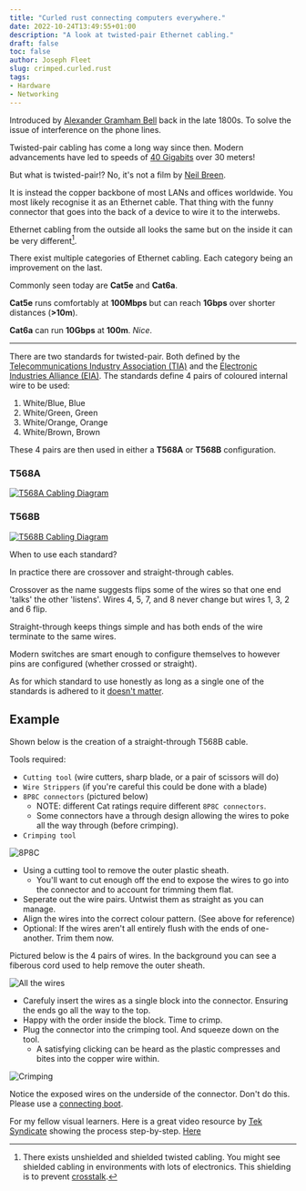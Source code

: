 ```yaml
---
title: "Curled rust connecting computers everywhere."
date: 2022-10-24T13:49:55+01:00
description: "A look at twisted-pair Ethernet cabling."
draft: false
toc: false
author: Joseph Fleet
slug: crimped.curled.rust
tags:
- Hardware
- Networking
---
```


Introduced by [Alexander Gramham Bell](https://worldwide.espacenet.com/patent/search/family/002313755/publication/US244426A?q=pn%3DUS244426A) back in the late 1800s. To solve the issue of interference on the phone lines.

Twisted-pair cabling has come a long way since then. Modern advancements have led to speeds of [40 Gigabits](https://www.cablinginstall.com/cable/article/14037071/rm-reichle-demassari-ag-cat-81-cabling-system-delivers-up-to-40-gbe-for-lans-data-centers#:~:text=supports%20the%20fastest%20data%20transmission%20for%20local%20networks%20that%20structured%20copper%20cabling%20can%20achieve%20today%3A%20namely%20up%20to%2040%20Gigabit/s%20Ethernet.) over 30 meters!

But what is twisted-pair!? No, it's not a film by [Neil Breen](https://www.imdb.com/title/tt8196068/). 

It is instead the copper backbone of most LANs and offices worldwide. You most likely recognise it as an Ethernet cable. That thing with the funny connector that goes into the back of a device to wire it to the interwebs.

Ethernet cabling from the outside all looks the same but on the inside it can be very different[^1]. 

There exist multiple categories of Ethernet cabling. Each category being an improvement on the last. 

Commonly seen today are **Cat5e** and **Cat6a**.

**Cat5e** runs comfortably at **100Mbps** but can reach **1Gbps** over shorter distances (**>10m**).

**Cat6a** can run **10Gbps** at **100m**. *Nice*.

---

There are two standards for twisted-pair. Both defined by the [Telecommunications Industry Association (TIA)](https://tiaonline.org/) and the [Electronic Industries Alliance (EIA)](https://en.wikipedia.org/wiki/Electronic_Industries_Alliance). The standards define 4 pairs of coloured internal wire to be used:
1. White/Blue, Blue
2. White/Green, Green
3. White/Orange, Orange
4. White/Brown, Brown

These 4 pairs are then used in either a **T568A** or **T568B** configuration.

### T568A

[![T568A Cabling Diagram](T568A.webp)](T568A.webp)

### T568B

[![T568B Cabling Diagram](T568B.webp)](T568B.webp)

When to use each standard?

In practice there are crossover and straight-through cables.

Crossover as the name suggests flips some of the wires so that one end 'talks' the other 'listens'. Wires 4, 5, 7, and 8 never change but wires 1, 3, 2 and 6 flip.

Straight-through keeps things simple and has both ends of the wire terminate to the same wires.

Modern switches are smart enough to configure themselves to however pins are configured (whether crossed or straight).

As for which standard to use honestly as long as a single one of the standards is adhered to it [doesn't matter](https://www.truecable.com/blogs/cable-academy/t568a-vs-t568b).

## Example
Shown below is the creation of a straight-through T568B cable.

Tools required:
- `Cutting tool` (wire cutters, sharp blade, or a pair of scissors will do)
- `Wire Strippers` (if you're careful this could be done with a blade)
- `8P8C connectors` (pictured below)
    - NOTE: different Cat ratings require different `8P8C connectors`.
    - Some connectors have a through design allowing the wires to poke all the way through (before crimping).
- `Crimping tool`

![8P8C](8P8C.webp)

- Using a cutting tool to remove the outer plastic sheath.
    - You'll want to cut enough off the end to expose the wires to go into the connector and to account for trimming them flat.
- Seperate out the wire pairs. Untwist them as straight as you can manage.
- Align the wires into the correct colour pattern. (See above for reference)
- Optional: If the wires aren't all entirely flush with the ends of one-another. Trim them now.

Pictured below is the 4 pairs of wires. In the background you can see a fiberous cord used to help remove the outer sheath.

![All the wires](Cat5ePairs.webp)

- Carefuly insert the wires as a single block into the connector. Ensuring the ends go all the way to the top.
- Happy with the order inside the block. Time to crimp.
- Plug the connector into the crimping tool. And squeeze down on the tool.
    - A satisfying clicking can be heard as the plastic compresses and bites into the copper wire within.

![Crimping](Crimpintime.webp)

Notice the exposed wires on the underside of the connector. Don't do this. Please use a [connecting boot](https://m.media-amazon.com/images/I/61NLI4ZnIwL._SL1100_.webp).

For my fellow visual learners. Here is a great video resource by [Tek Syndicate](https://www.youtube.com/c/teksyndicate) showing the process step-by-step. [Here](https://youtube.com/v/lullzS740wI)

[^1]: There exists unshielded and shielded twisted cabling. You might see shielded cabling in environments with lots of electronics. This shielding is to prevent [crosstalk](https://en.wikipedia.org/wiki/Crosstalk).